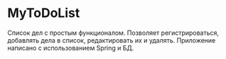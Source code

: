 # MyToDoList

Список дел с простым функционалом. Позволяет регистрироваться, добавлять дела в список, редактировать их и удалять. 
Приложение написано с использованием Spring и БД.
